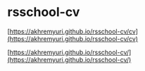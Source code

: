 # rsschool-cv

[https://akhremyuri.github.io/rsschool-cv/cv](https://akhremyuri.github.io/rsschool-cv/cv)

[https://akhremyuri.github.io/rsschool-cv/](https://akhremyuri.github.io/rsschool-cv/)
